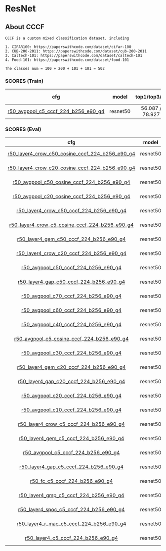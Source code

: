 
# ResNet

## About CCCF

    CCCF is a custom mixed classification dataset, including

    1. CIFAR100: https://paperswithcode.com/dataset/cifar-100
    2. CUB-200-2011: https://paperswithcode.com/dataset/cub-200-2011
    3. Caltech-101: https://paperswithcode.com/dataset/caltech-101
    4. Food-101: https://paperswithcode.com/dataset/food-101

    The classes num = 100 + 200 + 101 + 101 = 502

### SCORES (Train)

| cfg |    model   |   top1/top3/top5/top10   |       loss       | optimizer | lr-scheduler | epoch | pretrained |
|:---:|:----------:|:-------------:|:----------------:|:---------:|:------------:|:-----:|:-----:|
|  [r50_avgpool_c5_cccf_224_b256_e90_g4](../../configs/cccf/resnet/r50_avgpool_c5_cccf_224_b256_e90_g4.yaml)   |  resnet50  | 56.087 / 72.485 / 78.927 / 85.996  | CrossEntropyLoss |    SGD    |  MultiStepLR |   90  |   True  |

### SCORES (Eval)

| cfg |    model   |   top1/top3/top5/top10   |   feat_type   | max_num | aggregate | enhance | distance | rank |
|:---:|:----------:|:-------------:|:----------------:|:---------:|:------------:|:-----:|:-----:|:-----:|
|  [r50_layer4_crow_c50_cosine_cccf_224_b256_e90_g4](../configs/cccf/resnet/r50_layer4_crow_c50_cosine_cccf_224_b256_e90_g4.yaml)   |  resnet50  | 53.950 / 68.322 / 74.381 / 81.085 | layer4 |    50    |  crow |   identity  |   cosine  | normal  |
|  [r50_layer4_crow_c20_cosine_cccf_224_b256_e90_g4](../configs/cccf/resnet/r50_layer4_crow_c20_cosine_cccf_224_b256_e90_g4.yaml)   |  resnet50  | 53.343 / 68.079 / 74.240 / 81.197  | layer4 |    20    |  crow |   identity  |   cosine  | normal  |
|  [r50_avgpool_c50_cosine_cccf_224_b256_e90_g4](../configs/cccf/resnet/r50_avgpool_c50_cosine_cccf_224_b256_e90_g4.yaml)   |  resnet50  | 52.959 / 68.228 / 74.128 / 81.169 | avgpool |    50    |  identity |   identity  |   cosine  | normal  |
|  [r50_avgpool_c20_cosine_cccf_224_b256_e90_g4](../configs/cccf/resnet/r50_avgpool_c20_cosine_cccf_224_b256_e90_g4.yaml)   |  resnet50  | 52.426 / 67.779 / 73.726 / 81.103  | avgpool |    20    |  identity |   identity  |   cosine  | normal  |
|  [r50_layer4_crow_c50_cccf_224_b256_e90_g4](../configs/cccf/resnet/r50_layer4_crow_c50_cccf_224_b256_e90_g4.yaml)   |  resnet50  | 50.098 / 65.395 / 71.678 / 78.700 | layer4 |    50    |  crow |   identity  |   euclidean  | normal  |
|  [r50_layer4_crow_c5_cosine_cccf_224_b256_e90_g4](../configs/cccf/resnet/r50_layer4_crow_c5_cosine_cccf_224_b256_e90_g4.yaml)   |  resnet50  | 49.472 / 65.507 / 72.071 / 79.598   | layer4 |    5    |  crow |   identity  |   cosine  | normal  |
|  [r50_layer4_gem_c50_cccf_224_b256_e90_g4](../configs/cccf/resnet/r50_layer4_gem_c50_cccf_224_b256_e90_g4.yaml)   |  resnet50  | 49.397 / 64.918 / 71.080 / 78.298 | layer4 |    50    |  gem |   identity  |   euclidean  | normal  |
|  [r50_layer4_crow_c20_cccf_224_b256_e90_g4](../configs/cccf/resnet/r50_layer4_crow_c20_cccf_224_b256_e90_g4.yaml)   |  resnet50  | 49.294 / 64.909 / 71.248 / 78.373  | layer4 |    20    |  crow |   identity  |   euclidean  | normal  |
|  [r50_avgpool_c50_cccf_224_b256_e90_g4](../configs/cccf/resnet/r50_avgpool_c50_cccf_224_b256_e90_g4.yaml)   |  resnet50  | 49.079 / 65.115 / 71.248 / 79.074  | avgpool |    50    |  identity |   identity  |   euclidean  | normal  |
|  [r50_layer4_gap_c50_cccf_224_b256_e90_g4](../configs/cccf/resnet/r50_layer4_gap_c50_cccf_224_b256_e90_g4.yaml)   |  resnet50  | 49.079 / 65.115 / 71.258 / 79.084 | layer4 |    50    |  gap |   identity  |   euclidean  | normal  |
|  [r50_avgpool_c70_cccf_224_b256_e90_g4](../configs/cccf/resnet/r50_avgpool_c70_cccf_224_b256_e90_g4.yaml)   |  resnet50  | 49.032 / 65.049 / 71.248 / 79.112 | avgpool |    70    |  identity |   identity  |   euclidean  | normal  |
|  [r50_avgpool_c60_cccf_224_b256_e90_g4](../configs/cccf/resnet/r50_avgpool_c60_cccf_224_b256_e90_g4.yaml)   |  resnet50  | 49.023 / 65.068 / 71.258 / 79.093 | avgpool |    60    |  identity |   identity  |   euclidean  | normal  |
|  [r50_avgpool_c40_cccf_224_b256_e90_g4](../configs/cccf/resnet/r50_avgpool_c40_cccf_224_b256_e90_g4.yaml)   |  resnet50  | 48.911 / 65.030 / 71.136 / 79.046  | avgpool |    40    |  identity |   identity  |   euclidean  | normal  |
|  [r50_avgpool_c5_cosine_cccf_224_b256_e90_g4](../configs/cccf/resnet/r50_avgpool_c5_cosine_cccf_224_b256_e90_g4.yaml)   |  resnet50  | 48.883 / 64.741 / 71.725 / 79.448   | avgpool |    5    |  identity |   identity  |   cosine  | normal  |
|  [r50_avgpool_c30_cccf_224_b256_e90_g4](../configs/cccf/resnet/r50_avgpool_c30_cccf_224_b256_e90_g4.yaml)   |  resnet50  | 48.658 / 64.815 / 70.827 / 78.906  | avgpool |    30    |  identity |   identity  |   euclidean  | normal  |
|  [r50_layer4_gem_c20_cccf_224_b256_e90_g4](../configs/cccf/resnet/r50_layer4_gem_c20_cccf_224_b256_e90_g4.yaml)   |  resnet50  | 48.602 / 64.329 / 70.631 / 78.074  | layer4 |    20    |  gem |   identity  |   euclidean  | normal  |
|  [r50_layer4_gap_c20_cccf_224_b256_e90_g4](../configs/cccf/resnet/r50_layer4_gap_c20_cccf_224_b256_e90_g4.yaml)   |  resnet50  | 48.256 / 64.404 / 70.771 / 78.644  | layer4 |    20    |  gap |   identity  |   euclidean  | normal  |
|  [r50_avgpool_c20_cccf_224_b256_e90_g4](../configs/cccf/resnet/r50_avgpool_c20_cccf_224_b256_e90_g4.yaml)   |  resnet50  | 48.237 / 64.404 / 70.771 / 78.635  | avgpool |    20    |  identity |   identity  |   euclidean  | normal  |
|  [r50_avgpool_c10_cccf_224_b256_e90_g4](../configs/cccf/resnet/r50_avgpool_c10_cccf_224_b256_e90_g4.yaml)   |  resnet50  | 46.489 / 62.880 / 69.547 / 77.962  | avgpool |    10    |  identity |   identity  |   euclidean  | normal  |
|  [r50_layer4_crow_c5_cccf_224_b256_e90_g4](../configs/cccf/resnet/r50_layer4_crow_c5_cccf_224_b256_e90_g4.yaml)   |  resnet50  | 45.573 / 61.524 / 68.537 / 76.774   | layer4 |    5    |  crow |   identity  |   euclidean  | normal  |
|  [r50_layer4_gem_c5_cccf_224_b256_e90_g4](../configs/cccf/resnet/r50_layer4_gem_c5_cccf_224_b256_e90_g4.yaml)   |  resnet50  | 44.320 / 60.701 / 67.770 / 76.064  | layer4 |    5    |  gem |   identity  |   euclidean  | normal  |
|  [r50_avgpool_c5_cccf_224_b256_e90_g4](../configs/cccf/resnet/r50_avgpool_c5_cccf_224_b256_e90_g4.yaml)   |  resnet50  | 44.413 / 61.038 / 67.892 / 76.531   | avgpool |    5    |  identity |   identity  |   euclidean  | normal  |
|  [r50_layer4_gap_c5_cccf_224_b256_e90_g4](../configs/cccf/resnet/r50_layer4_gap_c5_cccf_224_b256_e90_g4.yaml)   |  resnet50  | 44.413 / 61.038 / 67.892 / 76.540  | layer4 |    5    |  gap |   identity  |   euclidean  | normal  |
|  [r50_fc_c5_cccf_224_b256_e90_g4](../configs/cccf/resnet/r50_fc_c5_cccf_224_b256_e90_g4.yaml)   |  resnet50  | 41.870 / 58.775 / 66.321 / 75.475   | fc |    5    |  identity |   identity  |   euclidean  | normal  |
|  [r50_layer4_gmp_c5_cccf_224_b256_e90_g4](../configs/cccf/resnet/r50_layer4_gmp_c5_cccf_224_b256_e90_g4.yaml)   |  resnet50  | 41.356 / 58.065 / 65.199 / 74.296  | layer4 |    5    |  gmp |   identity  |   euclidean  | normal  |
|  [r50_layer4_spoc_c5_cccf_224_b256_e90_g4](../configs/cccf/resnet/r50_layer4_spoc_c5_cccf_224_b256_e90_g4.yaml)   |  resnet50  | 36.765 / 52.062 / 58.943 / 68.060  | layer4 |    5    |  spoc |   identity  |   euclidean  | normal  |
|  [r50_layer4_r_mac_c5_cccf_224_b256_e90_g4](../configs/cccf/resnet/r50_layer4_r_mac_c5_cccf_224_b256_e90_g4.yaml)   |  resnet50  | 26.526 / 42.057 / 49.331 / 60.056  | layer4 |    5    |  r_mac |   identity  |   euclidean  | normal  |
|  [r50_layer4_c5_cccf_224_b256_e90_g4](../configs/cccf/resnet/r50_layer4_c5_cccf_224_b256_e90_g4.yaml)   |  resnet50  | 23.413 / 35.138 / 40.954 / 49.444   | layer4 |    5    |  identity |   identity  |   euclidean  | normal  |
